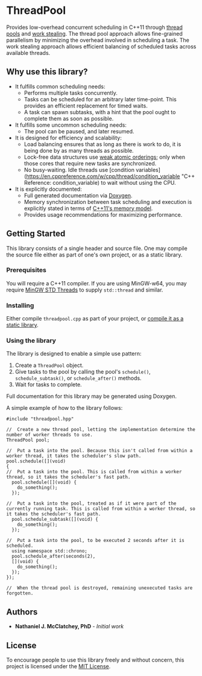 # ThreadPool

Provides low-overhead concurrent scheduling in C++11 through [thread pools](https://en.wikipedia.org/wiki/Thread_pool "Wikipedia: Thread pool") and [work stealing](https://en.wikipedia.org/wiki/Work_stealing "Wikipedia: Work stealing"). The thread pool approach allows fine-grained parallelism by minimizing the overhead involved in scheduling a task. The work stealing approach allows efficient balancing of scheduled tasks across available threads.

## Why use this library?

- It fulfills common scheduling needs:
    + Performs multiple tasks concurrently.
    + Tasks can be scheduled for an arbitrary later time-point. This provides an efficient replacement for timed waits.
    + A task can spawn subtasks, with a hint that the pool ought to complete them as soon as possible.
- It fulfills some uncommon scheduling needs:
    + The pool can be paused, and later resumed.
- It is designed for efficiency and scalability:
    + Load balancing ensures that as long as there is work to do, it is being done by as many threads as possible.
    + Lock-free data structures use [weak atomic orderings](https://en.cppreference.com/w/cpp/atomic/memory_order#Release-Acquire_ordering "C++ Reference: Release-Acquire ordering"); only when those cores that require new tasks are synchronized.
    + No busy-waiting. Idle threads use [condition variables](https://en.cppreference.com/w/cpp/thread/condition_variable "C++ Reference: condition_variable) to wait without using the CPU.
- It is explicitly documented:
    + Full generated documentation via [Doxygen](http://www.doxygen.nl/).
    + Memory synchronization between task scheduling and execution is explicitly stated in terms of [C++11's memory model](https://en.cppreference.com/w/cpp/atomic/memory_order "C++ Reference: Memory order").
    + Provides usage recommendations for maximizing performance.

## Getting Started

This library consists of a single header and source file. One may compile the source file either as part of one's own project, or as a static library.

### Prerequisites

You will require a C++11 compiler. If you are using MinGW-w64, you may require [MinGW STD Threads](https://github.com/meganz/mingw-std-threads "MinGW STD Threads") to supply `std::thread` and similar.

### Installing

Either compile `threadpool.cpp` as part of your project, or [compile it as a static library](https://en.wikipedia.org/wiki/Static_library "Wikipedia: Static library").

### Using the library

The library is designed to enable a simple use pattern:
1. Create a `ThreadPool` object.
2. Give tasks to the pool by calling the pool's `schedule()`, `schedule_subtask()`, or `schedule_after()` methods.
3. Wait for tasks to complete.

Full documentation for this library may be generated using  Doxygen.

A simple example of how to the library follows:
```
#include "threadpool.hpp"

//  Create a new thread pool, letting the implementation determine the number of worker threads to use.
ThreadPool pool;

//  Put a task into the pool. Because this isn't called from within a worker thread, it takes the scheduler's slow path.
pool.schedule([](void)
{
//  Put a task into the pool. This is called from within a worker thread, so it takes the scheduler's fast path.
  pool.schedule([](void) {
    do_something();
  });
 
//  Put a task into the pool, treated as if it were part of the currently running task. This is called from within a worker thread, so it takes the scheduler's fast path.
  pool.schedule_subtask([](void) {
    do_something();
  });

//  Put a task into the pool, to be executed 2 seconds after it is scheduled.
  using namespace std::chrono;
  pool.schedule_after(seconds(2),
  [](void) {
    do_something();
  });
});

//  When the thread pool is destroyed, remaining unexecuted tasks are forgotten.
```

## Authors

* **Nathaniel J. McClatchey, PhD** - *Initial work*

## License

To encourage people to use this library freely and without concern, this project is licensed under the [MIT License](LICENSE).
